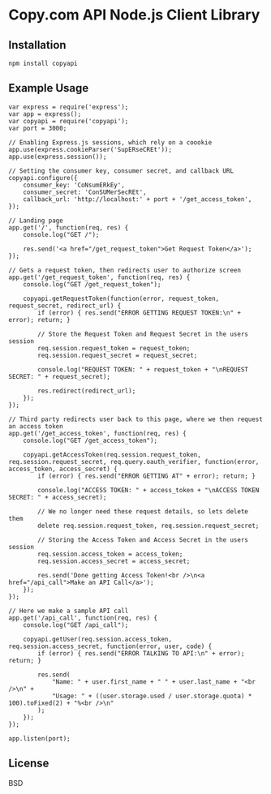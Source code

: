 # Copy.com API Node.js Client Library 

## Installation

	npm install copyapi

## Example Usage

	var express = require('express');
	var app = express();
	var copyapi = require('copyapi');
	var port = 3000;

	// Enabling Express.js sessions, which rely on a coookie
	app.use(express.cookieParser('SupERseCREt'));
	app.use(express.session());

	// Setting the consumer key, consumer secret, and callback URL
	copyapi.configure({
		consumer_key: 'CoNsumERkEy',
		consumer_secret: 'ConSUMerSecREt',
		callback_url: 'http://localhost:' + port + '/get_access_token',
	});

	// Landing page
	app.get('/', function(req, res) {
		console.log("GET /");

		res.send('<a href="/get_request_token">Get Request Token</a>');
	});

	// Gets a request token, then redirects user to authorize screen
	app.get('/get_request_token', function(req, res) {
		console.log("GET /get_request_token");

		copyapi.getRequestToken(function(error, request_token, request_secret, redirect_url) {
			if (error) { res.send("ERROR GETTING REQUEST TOKEN:\n" + error); return; }

			// Store the Request Token and Request Secret in the users session
			req.session.request_token = request_token;
			req.session.request_secret = request_secret;

			console.log("REQUEST TOKEN: " + request_token + "\nREQUEST SECRET: " + request_secret);

			res.redirect(redirect_url);
		});
	});

	// Third party redirects user back to this page, where we then request an access token
	app.get('/get_access_token', function(req, res) {
		console.log("GET /get_access_token");

		copyapi.getAccessToken(req.session.request_token, req.session.request_secret, req.query.oauth_verifier, function(error, access_token, access_secret) {
			if (error) { res.send("ERROR GETTING AT" + error); return; }

			console.log("ACCESS TOKEN: " + access_token + "\nACCESS TOKEN SECRET: " + access_secret);

			// We no longer need these request details, so lets delete them
			delete req.session.request_token, req.session.request_secret;

			// Storing the Access Token and Access Secret in the users session
			req.session.access_token = access_token;
			req.session.access_secret = access_secret;

			res.send('Done getting Access Token!<br />\n<a href="/api_call">Make an API Call</a>');
		});
	});

	// Here we make a sample API call
	app.get('/api_call', function(req, res) {
		console.log("GET /api_call");

		copyapi.getUser(req.session.access_token, req.session.access_secret, function(error, user, code) {
			if (error) { res.send("ERROR TALKING TO API:\n" + error); return; }

			res.send(
				"Name: " + user.first_name + " " + user.last_name + "<br />\n" + 
				"Usage: " + ((user.storage.used / user.storage.quota) * 100).toFixed(2) + "%<br />\n"
			);
		});
	});

	app.listen(port);

## License

BSD
